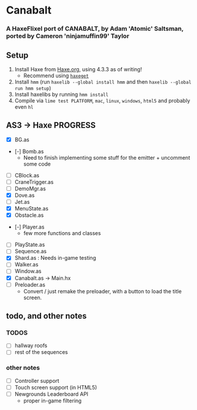 # Canabalt
### A HaxeFlixel port of CANABALT, by Adam 'Atomic' Saltsman, ported by Cameron 'ninjamuffin99' Taylor

## Setup

1. Install Haxe from [Haxe.org](https://haxe.org), using 4.3.3 as of writing!
    - Recommend using [`haxeget`](https://github.com/l0go/haxeget)
2. Install `hmm` (run `haxelib --global install hmm` and then `haxelib --global run hmm setup`)
3. Install haxelibs by running `hmm install`
4. Compile via `lime test PLATFORM`, `mac`, `linux`, `windows`, `html5` and probably even `hl` 


## AS3 -> Haxe PROGRESS

- [X] BG.as
- [-] Bomb.as
    - Need to finish implementing some stuff for the emitter + uncomment some code
- [ ] CBlock.as
- [ ] CraneTrigger.as
- [ ] DemoMgr.as
- [X] Dove.as
- [ ] Jet.as
- [X] MenuState.as
- [X] Obstacle.as
- [-] Player.as
    - few more functions and classes
- [ ] PlayState.as
- [ ] Sequence.as
- [X] Shard.as : Needs in-game testing
- [ ] Walker.as
- [ ] Window.as
- [X] Canabalt.as -> Main.hx
- [ ] Preloader.as 
    - Convert / just remake the preloader, with a button to load the title screen.

## todo, and other notes
### TODOS
- [ ] hallway roofs
- [ ] rest of the sequences

### other notes
- [ ] Controller support
- [ ] Touch screen support (in HTML5)
- [ ] Newgrounds Leaderboard API
    - proper in-game filtering